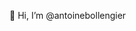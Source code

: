 👋 Hi, I’m @antoinebollengier


<!---
antoinebollengier/antoinebollengier is a ✨ special ✨ repository because its `README.md` (this file) appears on your GitHub profile.
You can click the Preview link to take a look at your changes.
--->
